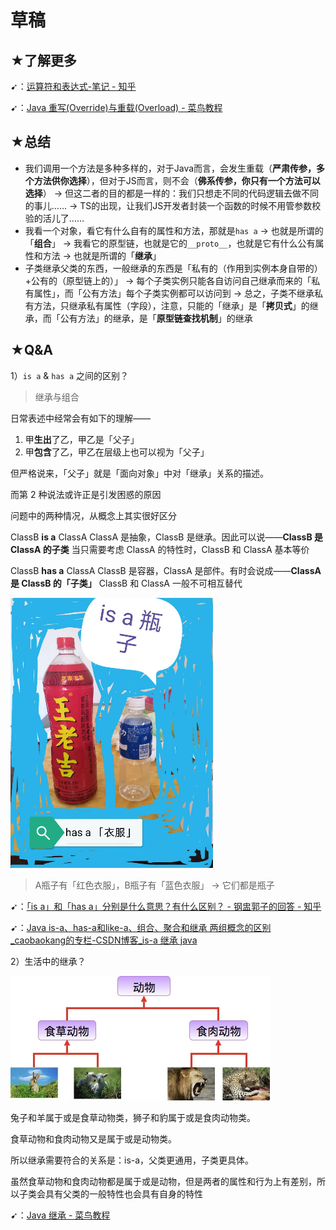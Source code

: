 # 草稿

## ★了解更多

➹：[运算符和表达式-笔记 - 知乎](https://zhuanlan.zhihu.com/p/139687573)

➹：[Java 重写(Override)与重载(Overload) - 菜鸟教程](https://www.runoob.com/java/java-override-overload.html)


## ★总结

* 我们调用一个方法是多种多样的，对于Java而言，会发生重载（**严肃传参，多个方法供你选择**），但对于JS而言，则不会（**佛系传参，你只有一个方法可以选择**） -> 但这二者的目的都是一样的：我们只想走不同的代码逻辑去做不同的事儿…… -> TS的出现，让我们JS开发者封装一个函数的时候不用管参数校验的活儿了……
* 我看一个对象，看它有什么自有的属性和方法，那就是`has a` -> 也就是所谓的「**组合**」 -> 我看它的原型链，也就是它的`__proto__`，也就是它有什么公有属性和方法 -> 也就是所谓的「**继承**」
* 子类继承父类的东西，一般继承的东西是「私有的（作用到实例本身自带的）+公有的（原型链上的）」 -> 每个子类实例只能各自访问自己继承而来的「私有属性」，而「公有方法」每个子类实例都可以访问到 -> 总之，子类不继承私有方法，只继承私有属性（字段），注意，只能的「继承」是「**拷贝式**」的继承，而「公有方法」的继承，是「**原型链查找机制**」的继承

## ★Q&A

1）`is a` & `has a` 之间的区别？

> 继承与组合

日常表述中经常会有如下的理解——

1. 甲**生出**了乙，甲乙是「父子」
2. 甲**包含**了乙，甲乙在层级上也可以视为「父子」

但严格说来，「父子」就是「面向对象」中对「继承」关系的描述。

而第 2 种说法或许正是引发困惑的原因

问题中的两种情况，从概念上其实很好区分

ClassB **is a** ClassA
ClassA 是抽象，ClassB 是继承。因此可以说——**ClassB 是 ClassA 的子类**
当只需要考虑 ClassA 的特性时，ClassB 和 ClassA 基本等价

ClassB **has a** ClassA
ClassB 是容器，ClassA 是部件。有时会说成——**ClassA 是 ClassB 的「子类」**
ClassB 和 ClassA 一般不可相互替代

![is a & has a](assets/img/2020-06-20-16-46-32.png)

> A瓶子有「红色衣服」，B瓶子有「蓝色衣服」 -> 它们都是瓶子

➹：[「is a」和「has a」分别是什么意思？有什么区别？ - 钢盅郭子的回答 - 知乎](https://www.zhihu.com/question/20090666/answer/13941349)

➹：[Java is-a、has-a和like-a、组合、聚合和继承 两组概念的区别_caobaokang的专栏-CSDN博客_is-a 继承 java](https://blog.csdn.net/cbk861110/article/details/9028189)

2）生活中的继承？

![继承](assets/img/2020-06-20-17-14-45.png)

兔子和羊属于或是食草动物类，狮子和豹属于或是食肉动物类。

食草动物和食肉动物又是属于或是动物类。

所以继承需要符合的关系是：is-a，父类更通用，子类更具体。

虽然食草动物和食肉动物都是属于或是动物，但是两者的属性和行为上有差别，所以子类会具有父类的一般特性也会具有自身的特性

➹：[Java 继承 - 菜鸟教程](https://www.runoob.com/java/java-inheritance.html)